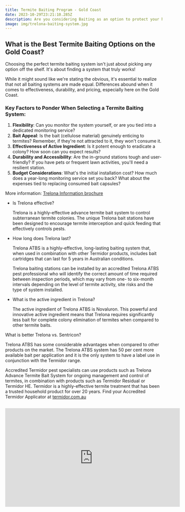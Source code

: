 ```yaml
---
title: Termite Baiting Program - Gold Coast
date: 2023-10-29T23:21:10.285Z
description: Are you considering Baiting as an option to protect your home from termites?
image: img/trelona-baiting-system.jpg
---
```

## What is the Best Termite Baiting Options on the Gold Coast?

Choosing the perfect termite baiting system isn't just about picking any option off the shelf. It's about finding a system that truly works!

While it might sound like we're stating the obvious, it's essential to realize that not all baiting systems are made equal. Differences abound when it comes to effectiveness, durability, and pricing, especially here on the Gold Coast.

### Key Factors to Ponder When Selecting a Termite Baiting System:

1. **Flexibility**: Can you monitor the system yourself, or are you tied into a dedicated monitoring service?
2. **Bait Appeal**: Is the bait (cellulose material) genuinely enticing to termites? Remember, if they're not attracted to it, they won't consume it.
3. **Effectiveness of Active Ingredient**: Is it potent enough to eradicate a colony? How soon can you expect results?
4. **Durability and Accessibility**: Are the in-ground stations tough and user-friendly? If you have pets or frequent lawn activities, you'll need a resilient station.
5. **Budget Considerations**: What's the initial installation cost? How much does a year-long monitoring service set you back? What about the expenses tied to replacing consumed bait capsules?







More information: [Trelona Information brochure](https://pest-control.basf.com.au/sites/basf.com.au/files/2023-08/214037_PSS_Trelona_Fact_Sheet_Update_Jul23_WEB_v3.pdf)



* Is Trelona effective?

  Trelona is a highly-effective advance termite bait system to control subterranean termite colonies. The unique Trelona bait stations have been designed to encourage termite interception and quick feeding that effectively controls pests. 
* How long does Trelona last?

  Trelona ATBS is a highly-effective, long-lasting baiting system that, when used in combination with other Termidor products, includes bait cartridges that can last for 5 years in Australian conditions. 

  Trelona baiting stations can be installed by an accredited Trelona ATBS pest professional who will identify the correct amount of time required between inspection periods, which may vary from one- to six-month intervals depending on the level of termite activity, site risks and the type of system installed. 
* What is the active ingredient in Trelona?

  The active ingredient of Trelona ATBS is Novaluron. This powerful and innovative active ingredient means that Trelona requires significantly less bait for complete colony elimination of termites when compared to other termite baits.

What is better Trelona vs. Sentricon?

Trelona ATBS has some considerable advantages when compared to other products on the market. The Trelona ATBS system has 50 per cent more available bait per application and it is the only system to have a label use in conjunction with the Termidor range. 

Accredited Termidor pest specialists can use products such as Trelona Advance Termite Bait System for ongoing management and control of termites, in combination with products such as Termidor Residual or Termidor HE. Termidor is a highly-effective termite treatment that has been a trusted household product for over 20 years. Find your Accredited Termidor Applicator at [termidor.com.au](https://www.termidor.com.au/)

<!--EndFragment-->

![]()

<iframe width="560" height="315" src="https://www.youtube.com/embed/0XtxOUnOzd0?si=NNnSBAx0sIrNIHYp" title="YouTube video player" frameborder="0" allow="accelerometer; autoplay; clipboard-write; encrypted-media; gyroscope; picture-in-picture; web-share" allowfullscreen></iframe>